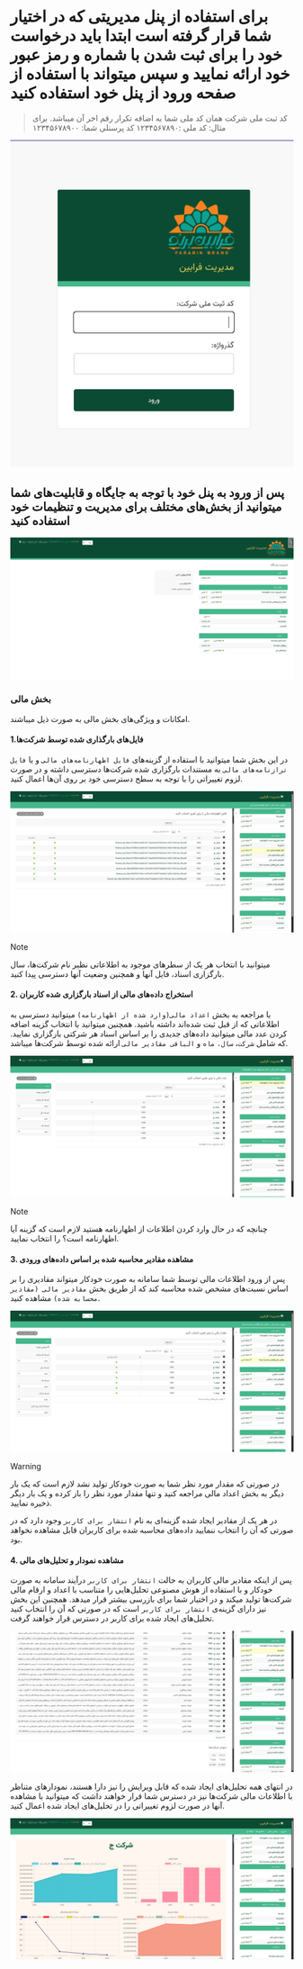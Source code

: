 # برای استفاده از پنل مدیریتی که در اختیار شما قرار گرفته است ابتدا باید درخواست خود را برای ثبت شدن با شماره و رمز عبور خود ارائه نمایید و سپس میتواند با استفاده از صفحه ورود از پنل خود استفاده کنید

> کد ثبت ملی شرکت همان کد ملی شما به اضافه تکرار رقم اخر آن میباشد. برای مثال:
> کد ملی :۱۲۳۴۵۶۷۸۹۰
> کد پرسنلی شما: ۱۲۳۴۵۶۷۸۹۰۰

![صفحه ورود](images/login.png)

## پس از ورود به پنل خود با توجه به جایگاه و قابلیت‌های شما میتوانید از بخش‌های مختلف برای مدیریت و تنظیمات خود استفاده کنید

![صفحه اول](images/main%20page.png)

### بخش مالی

امکانات و ویژگی‌های بخش مالی به صورت ذیل میباشند.

#### 1.فایل‌های بارگذاری شده توسط شرکت‌ها

در این بخش شما میتوانید با استفاده از گزینه‌های `فایل اظهارنامه‌های مالی` و یا `فایل ترازنامه‌های مالی` به مستندات بارگزاری شده شرکت‌ها دسترسی داشته و در صورت لزوم تغییراتی را با توجه به سطح دسترسی خود بر روی آن‌ها اعمال کنید.

![فایل اظهارنامه‌های مالی](images/tax%20records.png)

>[!NOTE]
> میتوانید با انتخاب هر یک از سطر‌های موجود به اطلاعاتی نظیر نام شرکت‌ها، سال بارگزاری اسناد، فایل آنها و همچنین وضعیت ‌آنها دسترسی پیدا کنید.

#### 2. استخراج داده‌های مالی از اسناد بارگزاری شده کاربران

با مراجعه به بخش `اعداد مالی(وارد شده از اظهارنامه)` میتوانید دسترسی به اطلاعاتی که از قبل ثبت شده‌اند داشته باشید. همچنین میتوانید با انتخاب گزینه اضافه کردن عدد مالی میتوانید داده‌های جدیدی را بر اساس اسناد هر شرکتی بارگزاری نمایید. که شامل `شرکت`، `سال،` `ماه` و `الباقی مقادیر مالی` ارائه شده توسط شرکت‌ها میباشد.

![داده‌های اظهارنامه‌های مالی](images/financial%20assets.png)

>[!NOTE]
> چنانچه که در حال وارد کردن اطلاعات از اظهارنامه هستید لازم است که گزینه آیا اظهارنامه است؟ را انتخاب نمایید.

#### 3. مشاهده مقادیر محاسبه شده بر اساس داده‌های ورودی

پس از ورود اطلاعات مالی توسط شما سامانه به صورت خودکار میتواند مقادیری را بر اساس نسبت‌های مشخص شده محاسبه کند که از طریق بخش `مقادیر مالی (مقادیر محسابه شده)` مشاهده کنید.

![مقادیر مالی](images/financial%20data.png)

> [!WARNING]
> در صورتی که مقدار مورد نظر شما به صورت خودکار تولید نشد لازم است که یک بار دیگر به بخش اعداد مالی مراجعه کنید و تنها مقدار مورد نظر را باز کرده و یک بار دیگر ذخیره نمایید.
>
> در هر یک از مقادیر ایجاد شده گزینه‌ای به نام `انتشار برای کاربر` وجود دارد که در صورتی که آن را انتخاب ننمایید داده‌های محاسبه شده برای کاربران قابل مشاهده نخواهد بود.

#### 4. مشاهده نمودار و تحلیل‌های مالی

پس از اینکه مقادیر مالی کاربران به حالت `انتشار برای کاربر` درآیند سامانه به صورت خودکار و با استفاده از هوش مصنوعی تحلیل‌هایی را متناسب با اعداد و ارقام مالی شرکت‌ها تولید میکند و در اختیار شما برای بازرسی بیشتر قرار میدهد. همچنین این بخش نیز دارای گزینه‌ی `انتشار برای کاربر` است که در صورتی که ‌آن را انتخاب کنید تحلیل‌های ایجاد شده برای کاربر در دسترس قرار خواهند گرفت.

![تحلیل‌ها](images/analysis.png)

در انتهای همه تحلیل‌های ایجاد شده که قابل ویرایش را نیز دارا هستند، نمودار‌های متناظر با اطلاعات مالی شرکت‌ها نیز در دسترس شما قرار خواهند داشت که میتوانید با مشاهده آنها در صورت لزوم تغییراتی را در تحلیل‌های ایجاد شده اعمال کنید.

![نمودار‌ها](images/financial%20charts.png)
